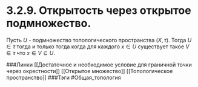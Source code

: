 # 3.2.9. Открытость через открытое подмножество.
Пусть $U$ - подмножество топологического пространства $(X,\tau)$. Тогда $U\in\tau$ тогда и только тогда когда для каждого $x\in U$ существует такое $V\in\tau$ что $x\in V\subseteq U$.

###Линки [[Достаточное и необходимое условие для граничной точки через окрестности]] [[Открытое множество]] [[Топологическое пространство]]
###Тэги 
 #Общая_топология